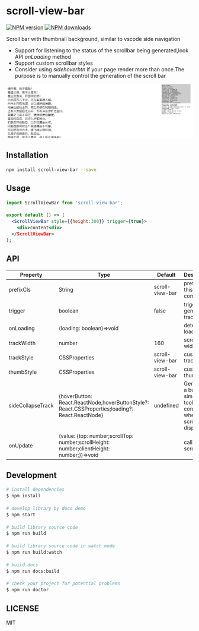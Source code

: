 # scroll-view-bar

[![NPM version](https://img.shields.io/npm/v/scroll-view-bar.svg?style=flat)](https://npmjs.org/package/scroll-view-bar)
[![NPM downloads](http://img.shields.io/npm/dm/scroll-view-bar.svg?style=flat)](https://npmjs.org/package/scroll-view-bar)

Scroll bar with thumbnail background, similar to vscode side navigation

- Support for listening to the status of the scrollbar being generated,look API _onLoading_ method
- Support custom scrollbar styles
- Consider using _sidehoverbtn_ if your page render more than once.The purpose is to manually control the generation of the scroll bar

![](https://raw.githubusercontent.com/GHTlinyu/images/master/img/scrollViewBar.gif)

## Installation

```bash
npm install scroll-view-bar --save
```

## Usage

```jsx | pure
import ScrollViewBar from 'scroll-view-bar';

export default () => (
  <ScrollViewBar style={{height:300}} trigger={true}>
    <div>content<div>
  </ScrollViewBar>
);
```

## API

| Property          | Type                                                                                            | Default         | Description                                                                             |
| ----------------- | ----------------------------------------------------------------------------------------------- | --------------- | --------------------------------------------------------------------------------------- |
| prefixCls         | String                                                                                          | scroll-view-bar | prefixCls of this component                                                             |
| trigger           | boolean                                                                                         | false           | trigger generate track                                                                  |
| onLoading         | (loading: boolean)=>void                                                                        |                 | detecting loading                                                                       |
| trackWidth        | number                                                                                          | 160             | scroll-track width                                                                      |
| trackStyle        | CSSProperties                                                                                   | scroll-view-bar | customize track style                                                                   |
| thumbStyle        | CSSProperties                                                                                   | scroll-view-bar | customize thumb style                                                                   |
| sideCollapseTrack | {hoverButton: React.ReactNode,hoverButtonStyle?: React.CSSProperties;loading?: React.ReactNode} | undefined       | Generates a button similar to tooltip that controls whether the scroll bar is displayed |
| onUpdate          | (value: {top: number;scrollTop: number;scrollHeight: number;clientHeight: number;})=>void       |                 | call when scrolling                                                                     |

## Development

```bash
# install dependencies
$ npm install

# develop library by docs demo
$ npm start

# build library source code
$ npm run build

# build library source code in watch mode
$ npm run build:watch

# build docs
$ npm run docs:build

# check your project for potential problems
$ npm run doctor
```

## LICENSE

MIT
